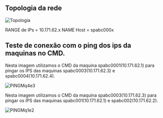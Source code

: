 ## Topologia da rede

![Topologia](https://github.com/vihjoulle/Redes-e-Linux/assets/73195664/aceffd4a-1f30-4f05-8365-60a063065c42)

RANGE de IPs = 10.171.62.x
NAME Host = spabc000x

## Teste de conexão com o ping dos ips da maquinas no CMD.

Nesta imagem utilizamos o CMD da maquina spabc0001(10.171.62.1) para pingar os IPS das maquinas spabc0003(10.171.62.3) e spabc0004(10.171.62.4).

![PINGMq4e3](https://github.com/vihjoulle/Redes-e-Linux/assets/73195664/ed79194c-e90f-4d5d-abc2-85cc26f00b65)

Nesta imagem utilizamos o CMD da maquina spabc0003(10.171.62.3) para pingar os IPS das maquinas spabc001(10.171.62.1) e spabc002(10.171.62.2).

![PINGMq1e2](https://github.com/vihjoulle/Redes-e-Linux/assets/73195664/609abc41-0159-414b-9d56-b1ad857966e5)
